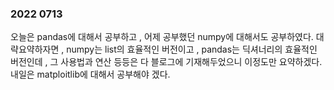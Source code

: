 ### 2022 0713

오늘은 pandas에 대해서 공부하고 , 어제 공부했던 numpy에 대해서도 공부하였다.
대략요약하자면 , numpy는 list의 효율적인 버전이고 , 
pandas는 딕셔너리의 효율적인 버전인데 , 그 사용법과 연산 등등은 다 블로그에 기재해두었으니 이정도만 요약하겠다.
내일은 matploitlib에 대해서 공부해야 겠다.